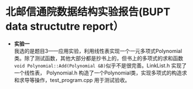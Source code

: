# 北邮信通院数据结构实验报告(BUPT data structutre report）
- **实验一** <br /> 
我选的是题目3——应用实验，利用线性表实现一个一元多项式Polynomial类。除了测试函数，其他大部分都是抄书上的，但书上的多项式的求和函数`void Polynomial::Add(Polynomial &B)`似乎不是很完善。LinkList.h 实现了一个线性表， Polynomial.h 构造了一个Polynomial类，实现多项式的构造求和求导等操作，test_program.cpp 用于测试验收。 
